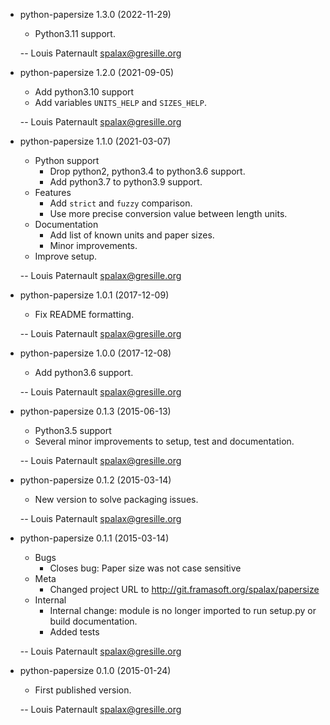 * python-papersize 1.3.0 (2022-11-29)

    * Python3.11 support.

    -- Louis Paternault <spalax@gresille.org>

* python-papersize 1.2.0 (2021-09-05)

    * Add python3.10 support
    * Add variables `UNITS_HELP` and `SIZES_HELP`.

    -- Louis Paternault <spalax@gresille.org>

* python-papersize 1.1.0 (2021-03-07)

    * Python support
        * Drop python2, python3.4 to python3.6 support.
        * Add python3.7 to python3.9 support.
    * Features
        * Add `strict` and `fuzzy` comparison.
        * Use more precise conversion value between length units.
    * Documentation
        * Add list of known units and paper sizes.
        * Minor improvements.
    * Improve setup.

    -- Louis Paternault <spalax@gresille.org>

* python-papersize 1.0.1 (2017-12-09)

    * Fix README formatting.

    -- Louis Paternault <spalax@gresille.org>

* python-papersize 1.0.0 (2017-12-08)

    * Add python3.6 support.

    -- Louis Paternault <spalax@gresille.org>

* python-papersize 0.1.3 (2015-06-13)

    * Python3.5 support
    * Several minor improvements to setup, test and documentation.

    -- Louis Paternault <spalax@gresille.org>

* python-papersize 0.1.2 (2015-03-14)

    * New version to solve packaging issues.

    -- Louis Paternault <spalax@gresille.org>

* python-papersize 0.1.1 (2015-03-14)

    * Bugs
        * Closes bug: Paper size was not case sensitive
    * Meta
        * Changed project URL to http://git.framasoft.org/spalax/papersize
    * Internal
        * Internal change: module is no longer imported to run setup.py or build
          documentation.
        * Added tests

    -- Louis Paternault <spalax@gresille.org>

* python-papersize 0.1.0 (2015-01-24)

    * First published version.

    -- Louis Paternault <spalax@gresille.org>

